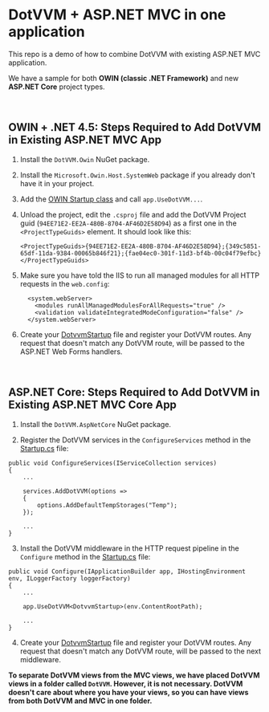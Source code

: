 # DotVVM + ASP.NET MVC in one application

This repo is a demo of how to combine DotVVM with existing ASP.NET MVC application.

We have a sample for both **OWIN (classic .NET Framework)** and new **ASP.NET Core** project types.

<br />

## OWIN + .NET 4.5: Steps Required to Add DotVVM in Existing ASP.NET MVC App

1. Install the `DotVVM.Owin` NuGet package.

2. Install the `Microsoft.Owin.Host.SystemWeb` package if you already don't have it in your project.

3. Add the [OWIN Startup class](src/Owin/DotvvmMvcIntegration/DotvvmMvcIntegration/Startup.cs) and call `app.UseDotVVM...`.

4. Unload the project, edit the `.csproj` file and add the DotVVM Project guid (`94EE71E2-EE2A-480B-8704-AF46D2E58D94`) 
as a first one in the `<ProjectTypeGuids>` element.
It should look like this:

    ```
    <ProjectTypeGuids>{94EE71E2-EE2A-480B-8704-AF46D2E58D94};{349c5851-65df-11da-9384-00065b846f21};{fae04ec0-301f-11d3-bf4b-00c04f79efbc}</ProjectTypeGuids>
    ```

5. Make sure you have told the IIS to run all managed modules for all HTTP requests in the `web.config`:

    ```
      <system.webServer>
        <modules runAllManagedModulesForAllRequests="true" />
        <validation validateIntegratedModeConfiguration="false" />
      </system.webServer>
    ```

6. Create your [DotvvmStartup](src/Owin/DotvvmMvcIntegration/DotvvmMvcIntegration/DotvvmStartup.cs) file and register your DotVVM routes.
Any request that doesn't match any DotVVM route, will be passed to the ASP.NET Web Forms handlers.

<br />

## ASP.NET Core: Steps Required to Add DotVVM in Existing ASP.NET MVC Core App

1. Install the `DotVVM.AspNetCore` NuGet package.

2. Register the DotVVM services in the `ConfigureServices` method in the [Startup.cs](src/AspNetCore/DotvvmMvcIntegration/DotvvmMvcIntegration/Startup.cs) file:

```
public void ConfigureServices(IServiceCollection services)
{
	...
	
	services.AddDotVVM(options =>
	{
		options.AddDefaultTempStorages("Temp");
	});
	
	...
}
```

3. Install the DotVVM middleware in the HTTP request pipeline in the `Configure` method in the [Startup.cs](src/AspNetCore/DotvvmMvcIntegration/DotvvmMvcIntegration/Startup.cs) file:

```
public void Configure(IApplicationBuilder app, IHostingEnvironment env, ILoggerFactory loggerFactory)
{
	...

	app.UseDotVVM<DotvvmStartup>(env.ContentRootPath);
	
	...
}
```

4. Create your [DotvvmStartup](src/AspNetCore/DotvvmMvcIntegration/DotvvmMvcIntegration/DotvvmStartup.cs) file and register your DotVVM routes.
Any request that doesn't match any DotVVM route, will be passed to the next middleware.

__To separate DotVVM views from the MVC views, we have placed DotVVM views in a folder called `DotVVM`. However, it is not necessary. 
DotVVM doesn't care about where you have your views, so you can have views from both DotVVM and MVC in one folder.__